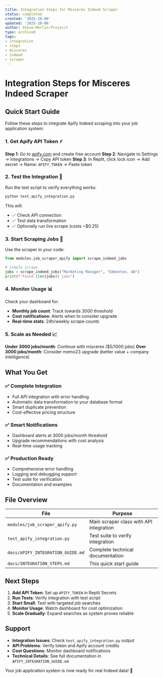 ```yaml
---
title: Integration Steps for Misceres Indeed Scraper
status: completed
created: '2025-10-06'
updated: '2025-10-06'
author: Steve-Merlin-Projecct
type: archived
tags:
- integration
- steps
- misceres
- indeed
- scraper
---
```


# Integration Steps for Misceres Indeed Scraper

## Quick Start Guide

Follow these steps to integrate Apify Indeed scraping into your job application system:

### 1. Get Apify API Token ⚡

**Step 1**: Go to [apify.com](https://apify.com) and create free account
**Step 2**: Navigate to Settings → Integrations → Copy API token
**Step 3**: In Replit, click lock icon → Add secret → Name: `APIFY_TOKEN` → Paste token

### 2. Test the Integration 🧪

Run the test script to verify everything works:

```bash
python test_apify_integration.py
```

This will:
- ✅ Check API connection
- ✅ Test data transformation  
- ✅ Optionally run live scrape (costs ~$0.25)

### 3. Start Scraping Jobs 🚀

Use the scraper in your code:

```python
from modules.job_scraper_apify import scrape_indeed_jobs

# Simple scrape
jobs = scrape_indeed_jobs("Marketing Manager", "Edmonton, AB")
print(f"Found {len(jobs)} jobs")
```

### 4. Monitor Usage 📊

Check your dashboard for:
- **Monthly job count**: Track towards 3000 threshold
- **Cost notifications**: Alerts when to consider upgrade
- **Real-time stats**: 24h/weekly scrape counts

### 5. Scale as Needed 📈

**Under 3000 jobs/month**: Continue with misceres ($5/1000 jobs)
**Over 3000 jobs/month**: Consider memo23 upgrade (better value + company intelligence)

## What You Get

### ✅ Complete Integration
- Full API integration with error handling
- Automatic data transformation to your database format
- Smart duplicate prevention
- Cost-effective pricing structure

### ✅ Smart Notifications
- Dashboard alerts at 3000 jobs/month threshold  
- Upgrade recommendations with cost analysis
- Real-time usage tracking

### ✅ Production Ready
- Comprehensive error handling
- Logging and debugging support
- Test suite for verification
- Documentation and examples

## File Overview

| File | Purpose |
|------|---------|
| `modules/job_scraper_apify.py` | Main scraper class with API integration |
| `test_apify_integration.py` | Test suite to verify integration |
| `docs/APIFY_INTEGRATION_GUIDE.md` | Complete technical documentation |
| `docs/INTEGRATION_STEPS.md` | This quick start guide |

## Next Steps

1. **Add API Token**: Set up `APIFY_TOKEN` in Replit Secrets
2. **Run Tests**: Verify integration with test script  
3. **Start Small**: Test with targeted job searches
4. **Monitor Usage**: Watch dashboard for cost optimization
5. **Scale Gradually**: Expand searches as system proves reliable

## Support

- **Integration Issues**: Check `test_apify_integration.py` output
- **API Problems**: Verify token and Apify account credits
- **Cost Questions**: Monitor dashboard notifications
- **Technical Details**: See full documentation in `APIFY_INTEGRATION_GUIDE.md`

Your job application system is now ready for real Indeed data! 🎉